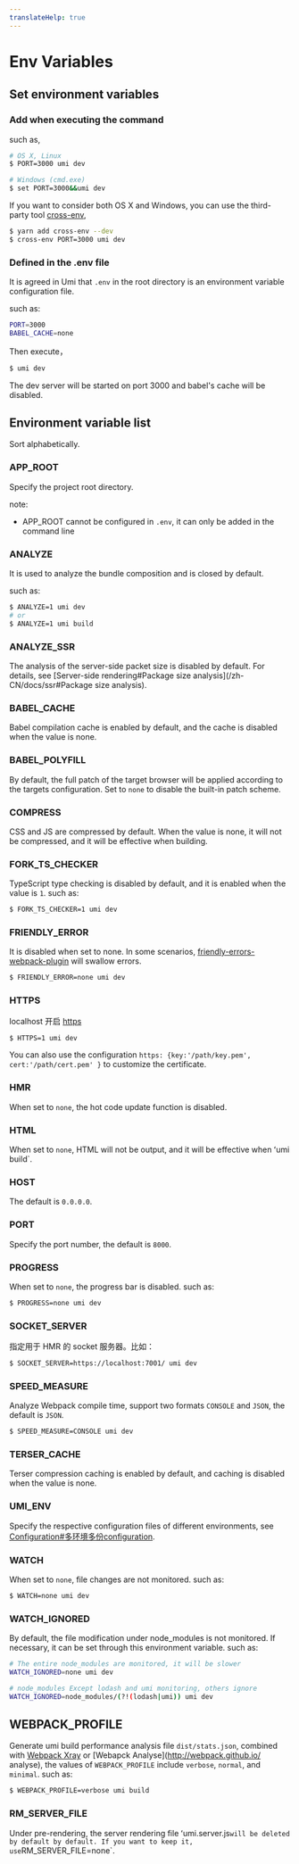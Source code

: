 ```yaml
---
translateHelp: true
---
```


# Env Variables


## Set environment variables

### Add when executing the command

such as,

```bash
# OS X, Linux
$ PORT=3000 umi dev

# Windows (cmd.exe)
$ set PORT=3000&&umi dev
```

If you want to consider both OS X and Windows, you can use the third-party tool [cross-env](https://github.com/kentcdodds/cross-env),

```bash
$ yarn add cross-env --dev
$ cross-env PORT=3000 umi dev
```

### Defined in the .env file

It is agreed in Umi that `.env` in the root directory is an environment variable configuration file.

such as:

```bash
PORT=3000
BABEL_CACHE=none
```

Then execute，

```bash
$ umi dev
```

The dev server will be started on port 3000 and babel's cache will be disabled.

## Environment variable list

Sort alphabetically.

### APP\_ROOT

Specify the project root directory.

note:

* APP\_ROOT cannot be configured in `.env`, it can only be added in the command line

### ANALYZE

It is used to analyze the bundle composition and is closed by default.

such as:
```bash
$ ANALYZE=1 umi dev
# or
$ ANALYZE=1 umi build
```

### ANALYZE_SSR

The analysis of the server-side packet size is disabled by default. For details, see [Server-side rendering#Package size analysis](/zh-CN/docs/ssr#Package size analysis).

### BABEL_CACHE

Babel compilation cache is enabled by default, and the cache is disabled when the value is none.

### BABEL\_POLYFILL

By default, the full patch of the target browser will be applied according to the targets configuration. Set to `none` to disable the built-in patch scheme.

### COMPRESS

CSS and JS are compressed by default. When the value is none, it will not be compressed, and it will be effective when building.

### FORK_TS_CHECKER

TypeScript type checking is disabled by default, and it is enabled when the value is `1`. such as:

```bash
$ FORK_TS_CHECKER=1 umi dev
```

### FRIENDLY_ERROR

It is disabled when set to none. In some scenarios, [friendly-errors-webpack-plugin](https://github.com/geowarin/friendly-errors-webpack-plugin) will swallow errors.

```bash
$ FRIENDLY_ERROR=none umi dev
```

### HTTPS

localhost 开启 [https](https://baike.baidu.com/item/https/285356)

```bash
$ HTTPS=1 umi dev
```

You can also use the configuration `https: {key:'/path/key.pem', cert:'/path/cert.pem' }` to customize the certificate.

### HMR

When set to `none`, the hot code update function is disabled.

### HTML

When set to `none`, HTML will not be output, and it will be effective when ʻumi build`.

### HOST

The default is `0.0.0.0`.

### PORT

Specify the port number, the default is `8000`.

### PROGRESS

When set to `none`, the progress bar is disabled. such as:

```bash
$ PROGRESS=none umi dev
```

### SOCKET_SERVER

指定用于 HMR 的 socket 服务器。比如：

```bash
$ SOCKET_SERVER=https://localhost:7001/ umi dev
```

### SPEED_MEASURE

Analyze Webpack compile time, support two formats `CONSOLE` and `JSON`, the default is `JSON`.

```bash
$ SPEED_MEASURE=CONSOLE umi dev
```

### TERSER_CACHE

Terser compression caching is enabled by default, and caching is disabled when the value is none.

### UMI_ENV

Specify the respective configuration files of different environments, see [Configuration#多环境多份configuration](./config#多环境多份configuration).

### WATCH

When set to `none`, file changes are not monitored. such as:

```bash
$ WATCH=none umi dev
```

### WATCH_IGNORED

By default, the file modification under node_modules is not monitored. If necessary, it can be set through this environment variable. such as:

```bash
# The entire node_modules are monitored, it will be slower
WATCH_IGNORED=none umi dev

# node_modules Except lodash and umi monitoring, others ignore
WATCH_IGNORED=node_modules/(?!(lodash|umi)) umi dev
```

## WEBPACK_PROFILE

Generate umi build performance analysis file `dist/stats.json`, combined with [Webpack Xray](https://akx.github.io/webpack-xray) or [Webapck Analyse](http://webpack.github.io/ analyse), the values ​​of `WEBPACK_PROFILE` include `verbose`, `normal`, and `minimal`. such as:
```bash
$ WEBPACK_PROFILE=verbose umi build
```

### RM_SERVER_FILE

Under pre-rendering, the server rendering file ʻumi.server.js` will be deleted by default by default. If you want to keep it, use `RM_SERVER_FILE=none`.
